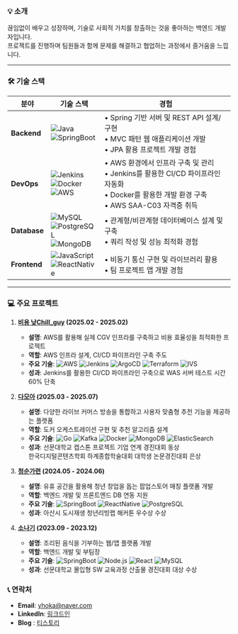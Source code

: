 ### 💡 소개
끊임없이 배우고 성장하며, 기술로 사회적 가치를 창출하는 것을 좋아하는 백엔드 개발자입니다. <br> 프로젝트를 진행하며 팀원들과 함께 문제를 해결하고 협업하는 과정에서 즐거움을 느낍니다.

---

### 🛠 기술 스택
| 분야 | 기술 스택 | 경험 |
|---|---|---|
| **Backend** | ![Java](https://img.shields.io/badge/Java-007396?style=flat-square&logo=openjdk&logoColor=white)<br>![SpringBoot](https://img.shields.io/badge/SpringBoot-6DB33F?style=flat-square&logo=spring&logoColor=white) | • Spring 기반 서버 및 REST API 설계/구현<br>• MVC 패턴 웹 애플리케이션 개발<br>• JPA 활용 프로젝트 개발 경험 |
| **DevOps** | ![Jenkins](https://img.shields.io/badge/Jenkins-D24939?style=flat-square&logo=jenkins&logoColor=white)<br>![Docker](https://img.shields.io/badge/Docker-2496ED?style=flat-square&logo=docker&logoColor=white)<br>![AWS](https://img.shields.io/badge/AWS-232F3E?style=flat-square&logo=amazon-aws&logoColor=white) | • AWS 환경에서 인프라 구축 및 관리<br>• Jenkins를 활용한 CI/CD 파이프라인 자동화<br>• Docker를 활용한 개발 환경 구축<br>• AWS SAA-C03 자격증 취득 |
| **Database** | ![MySQL](https://img.shields.io/badge/MySQL-4479A1?style=flat-square&logo=mysql&logoColor=white)<br>![PostgreSQL](https://img.shields.io/badge/PostgreSQL-4479A1?style=flat-square&logo=PostgreSQL&logoColor=white)<br>![MongoDB](https://img.shields.io/badge/MongoDB-47A248?style=flat-square&logo=mongodb&logoColor=white) | • 관계형/비관계형 데이터베이스 설계 및 구축<br>• 쿼리 작성 및 성능 최적화 경험 |
| **Frontend** | ![JavaScript](https://img.shields.io/badge/JavaScript-F7DF1E?style=flat-square&logo=javascript&logoColor=black)<br>![ReactNative](https://img.shields.io/badge/ReactNative-61DAFB?style=flat-square&logo=react&logoColor=black) | • 비동기 통신 구현 및 라이브러리 활용<br>• 팀 프로젝트 앱 개발 경험 |

---

### 💻 주요 프로젝트
1. **[비용 낮Chill_guy](https://github.com/low-cost-chill-guy) (2025.02 - 2025.02)**
   * **설명**: AWS를 활용해 실제 CGV 인프라를 구축하고 비용 효율성을 최적화한 프로젝트
   * **역할**: AWS 인프라 설계, CI/CD 파이프라인 구축 주도
   * **주요 기술**: ![AWS](https://img.shields.io/badge/AWS-232F3E?style=flat-square&logo=amazon-aws&logoColor=white) ![Jenkins](https://img.shields.io/badge/Jenkins-D24939?style=flat-square&logo=jenkins&logoColor=white) ![ArgoCD](https://img.shields.io/badge/ArgoCD-F3722F?style=flat-square&logo=argocd&logoColor=white) ![Terraform](https://img.shields.io/badge/Terraform-7B42BC?style=flat-square&logo=terraform&logoColor=white) ![IVS](https://img.shields.io/badge/IVS-232F3E?style=flat-square&logo=amazon-aws&logoColor=white)
   * **성과**: Jenkins를 활용한 CI/CD 파이프라인 구축으로 WAS 서버 테스트 시간 60% 단축

2. **[다모아](https://github.com/sm-comprehensive-project) (2025.03 - 2025.07)**
   * **설명**: 다양한 라이브 커머스 방송을 통합하고 사용자 맞춤형 추천 기능을 제공하는 플랫폼
   * **역할**: 도커 오케스트레이션 구현 및 추천 알고리즘 설계
   * **주요 기술**: ![Go](https://img.shields.io/badge/Go-00ADD8?style=flat-square&logo=go&logoColor=white) ![Kafka](https://img.shields.io/badge/Kafka-231F20?style=flat-square&logo=apache-kafka&logoColor=white) ![Docker](https://img.shields.io/badge/Docker-2496ED?style=flat-square&logo=docker&logoColor=white) ![MongoDB](https://img.shields.io/badge/MongoDB-47A248?style=flat-square&logo=mongodb&logoColor=white) ![ElasticSearch](https://img.shields.io/badge/ElasticSearch-005571?style=flat-square&logo=elasticsearch&logoColor=white)
   * **성과**: 선문대학교 캡스톤 프로젝트 기업 연계 경진대회 동상 <br> 한국디지털콘텐츠학회 하계종합학술대회 대학생 논문경진대회 은상

3. **[청순가련](https://github.com/Y-O-U-R-S) (2024.05 - 2024.06)**
   * **설명**: 유휴 공간을 활용해 청년 창업을 돕는 팝업스토어 매칭 플랫폼 개발
   * **역할**: 백엔드 개발 및 프론트엔드 DB 연동 지원
   * **주요 기술**: ![SpringBoot](https://img.shields.io/badge/SpringBoot-6DB33F?style=flat-square&logo=spring&logoColor=white) ![ReactNative](https://img.shields.io/badge/ReactNative-61DAFB?style=flat-square&logo=react&logoColor=black) ![PostgreSQL](https://img.shields.io/badge/PostgreSQL-4479A1?style=flat-square&logo=PostgreSQL&logoColor=white)
   * **성과**: 아산시 도시재생 청년리빙랩 해커톤 우수상 수상

4. **[소나기](https://github.com/aSIX-final-project/Sonagi_App) (2023.09 - 2023.12)**
   * **설명**: 조리된 음식을 기부하는 웹/앱 플랫폼 개발
   * **역할**: 백엔드 개발 및 부팀장
   * **주요 기술**: ![SpringBoot](https://img.shields.io/badge/SpringBoot-6DB33F?style=flat-square&logo=spring&logoColor=white) ![Node.js](https://img.shields.io/badge/Node.js-339933?style=flat-square&logo=node.js&logoColor=white) ![React](https://img.shields.io/badge/React-61DAFB?style=flat-square&logo=react&logoColor=black) ![MySQL](https://img.shields.io/badge/MySQL-4479A1?style=flat-square&logo=mysql&logoColor=white)
   * **성과**: 선문대학교 몰입형 SW 교육과정 산출물 경진대회 대상 수상


### 📞 연락처
* **Email**: yhoka@naver.com
* **LinkedIn**: [링크드인](https://www.linkedin.com/in/%EC%98%81%ED%95%99-%EC%9C%A4-36ba40346/)
* **Blog** : [티스토리](https://snackcoding.tistory.com/)

